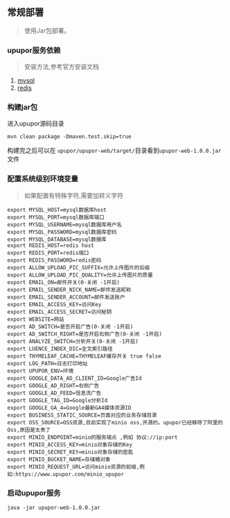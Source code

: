 ## 常规部署
> 使用Jar包部署。


### upupor服务依赖
> 安装方法,参考官方安装文档
1. [mysql](https://dev.mysql.com/doc/refman/8.0/en/installing.html) 
2. [redis](https://redis.io/topics/quickstart) 


### 构建jar包
进入upupor源码目录
```
mvn clean package -Dmaven.test.skip=true
```
构建完之后可以在 `upupor/upupor-web/target/`目录看到`upupor-web-1.0.0.jar`文件

### 配置系统级别环境变量
> 如果配置有特殊字符,需要加转义字符
```
export MYSQL_HOST=mysql数据库host
export MYSQL_PORT=mysql数据库端口
export MYSQL_USERNAME=mysql数据库用户名
export MYSQL_PASSWORD=mysql数据库密码
export MYSQL_DATABASE=mysql数据库
export REDIS_HOST=redis host
export REDIS_PORT=redis端口
export REDIS_PASSWORD=redis密码
export ALLOW_UPLOAD_PIC_SUFFIX=允许上传图片的后缀
export ALLOW_UPLOAD_PIC_QUALITY=允许上传图片的质量
export EMAIL_ON=邮件开关(0-关闭 -1开启)
export EMAIL_SENDER_NICK_NAME=邮件发送昵称
export EMAIL_SENDER_ACCOUNT=邮件发送账户
export EMAIL_ACCESS_KEY=访问Key
export EMAIL_ACCESS_SECRET=访问秘钥 
export WEBSITE=网站
export AD_SWITCH=是否开启广告(0-关闭 -1开启)
export AD_SWITCH_RIGHT=是否开启右侧广告(0-关闭 -1开启)
export ANALYZE_SWITCH=分析开关(0-关闭 -1开启)
export LUENCE_INDEX_DIC=全文索引路径
export THYMELEAF_CACHE=THYMELEAF缓存开关 true false
export LOG_PATH=日志打印地址
export UPUPOR_ENV=环境
export GOOGLE_DATA_AD_CLIENT_ID=Google广告Id
export GOOGLE_AD_RIGHT=右侧广告
export GOOGLE_AD_FEED=信息流广告
export GOOGLE_TAG_ID=Google分析Id
export GOOGLE_GA_4=Google最新GA4媒体资源ID
export BUSINESS_STATIC_SOURCE=页面对应的业务存储目录
export OSS_SOURCE=OSS资源,目前实现了minio oss,开源的。upupor已经移除了阿里的Oss,原因是太贵了
export MINIO_ENDPOINT=minio的服务端点 ,例如 协议://ip:port
export MINIO_ACCESS_KEY=minio对象存储的Key
export MINIO_SECRET_KEY=minio对象存储的密匙
export MINIO_BUCKET_NAME=存储桶对象
export MINIO_REQUEST_URL=访问minio资源的前缀,例如:https://www.upupor.com/minio_upupor
```

### 启动upupor服务
```
java -jar upupor-web-1.0.0.jar
```

